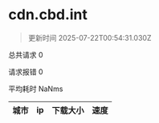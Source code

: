 
  # cdn.cbd.int

  > 更新时间 2025-07-22T00:54:31.030Z
  
  总共请求 0

  请求报错 0

  平均耗时 NaNms

|城市|ip|下载大小|速度|
|-----|----------|---|---|

  